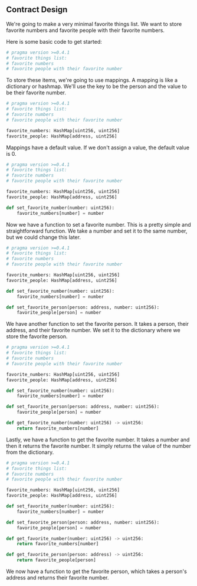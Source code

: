 ## Contract Design

We're going to make a very minimal favorite things list. We want to store favorite numbers and favorite people with their favorite numbers.

Here is some basic code to get started:

```python
# pragma version >=0.4.1
# favorite things list:
# favorite numbers
# favorite people with their favorite number
```

To store these items, we're going to use mappings. A mapping is like a dictionary or hashmap. We'll use the key to be the person and the value to be their favorite number.

```python
# pragma version >=0.4.1
# favorite things list:
# favorite numbers
# favorite people with their favorite number

favorite_numbers: HashMap[uint256, uint256]
favorite_people: HashMap[address, uint256]
```

Mappings have a default value. If we don't assign a value, the default value is 0.

```python
# pragma version >=0.4.1
# favorite things list:
# favorite numbers
# favorite people with their favorite number

favorite_numbers: HashMap[uint256, uint256]
favorite_people: HashMap[address, uint256]

def set_favorite_number(number: uint256):
    favorite_numbers[number] = number
```

Now we have a function to set a favorite number. This is a pretty simple and straightforward function. We take a number and set it to the same number, but we could change this later.

```python
# pragma version >=0.4.1
# favorite things list:
# favorite numbers
# favorite people with their favorite number

favorite_numbers: HashMap[uint256, uint256]
favorite_people: HashMap[address, uint256]

def set_favorite_number(number: uint256):
    favorite_numbers[number] = number

def set_favorite_person(person: address, number: uint256):
    favorite_people[person] = number
```

We have another function to set the favorite person. It takes a person, their address, and their favorite number. We set it to the dictionary where we store the favorite person.

```python
# pragma version >=0.4.1
# favorite things list:
# favorite numbers
# favorite people with their favorite number

favorite_numbers: HashMap[uint256, uint256]
favorite_people: HashMap[address, uint256]

def set_favorite_number(number: uint256):
    favorite_numbers[number] = number

def set_favorite_person(person: address, number: uint256):
    favorite_people[person] = number

def get_favorite_number(number: uint256) -> uint256:
    return favorite_numbers[number]
```

Lastly, we have a function to get the favorite number. It takes a number and then it returns the favorite number. It simply returns the value of the number from the dictionary.

```python
# pragma version >=0.4.1
# favorite things list:
# favorite numbers
# favorite people with their favorite number

favorite_numbers: HashMap[uint256, uint256]
favorite_people: HashMap[address, uint256]

def set_favorite_number(number: uint256):
    favorite_numbers[number] = number

def set_favorite_person(person: address, number: uint256):
    favorite_people[person] = number

def get_favorite_number(number: uint256) -> uint256:
    return favorite_numbers[number]

def get_favorite_person(person: address) -> uint256:
    return favorite_people[person]
```

We now have a function to get the favorite person, which takes a person's address and returns their favorite number.
